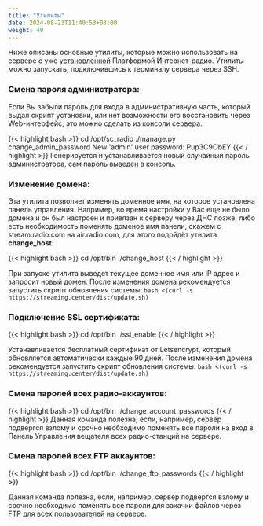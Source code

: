 ```yaml
---
title: "Утилиты"
date: 2024-08-23T11:40:53+03:00
weight: 40
---
```


Ниже описаны основные утилиты, которые можно использовать на сервере с уже [установленной](/docs/system/installation) Платформой Интернет-радио. Утилиты можно запускать, подключившись к терминалу сервера через SSH.

### Смена пароля администратора:
Если Вы забыли пароль для входа в административную часть, который выдал скрипт установки, или нет возможности его восстановить через Web-интерфейс, это можно сделать из консоли сервера.

{{< highlight bash  >}}
cd /opt/sc_radio
./manage.py change_admin_password
New 'admin' user password:  Pup3C9ObEY
{{< / highlight >}}
Генерируется и устанавливается новый случайный пароль администратора, сам пароль выведен в консоль.

### Изменение домена:
Эта утилита позволяет изменять доменное имя, на которое установлена панель управления. Например, во время настройки у Вас еще не было домена и он был настроен и привязан к серверу через ДНС позже, либо есть необходимость поменять доменое имя панели, скажем с stream.radio.com на air.radio.com, для этого подойдёт утилита **change_host**:

{{< highlight bash  >}}
cd /opt/bin
./change_host
{{< / highlight >}}

При запуске утилита выведет текущее доменное имя или IP адрес и запросит новый домен. После изменения домена рекомендуется запустить скрипт обновления системы:
```bash <(curl -s https://streaming.center/dist/update.sh)```

### Подключение SSL сертификата:

{{< highlight bash  >}}
cd /opt/bin
./ssl_enable
{{< / highlight >}}

Устанавливается бесплатный сертификат от Letsencrypt, который обновляется автоматически каждые 90 дней. После изменения домена рекомендуется запустить скрипт обновления системы:
```bash <(curl -s https://streaming.center/dist/update.sh)```

### Смена паролей всех радио-аккаунтов:
{{< highlight bash  >}}
cd /opt/bin
./change_account_passwords
{{< / highlight >}}
Данная команда полезна, если, например, сервер подвергся взлому и срочно необходимо поменять все пароли на вход в Панель Управления вещателя всех радио-станций на сервере.

### Смена паролей всех FTP аккаунтов:
{{< highlight bash  >}}
cd /opt/bin
./change_ftp_passwords
{{< / highlight >}}

Данная команда полезна, если, например, сервер подвергся взлому и срочно необходимо поменять все пароли для закачки файлов через FTP для всех пользователей на сервере.
